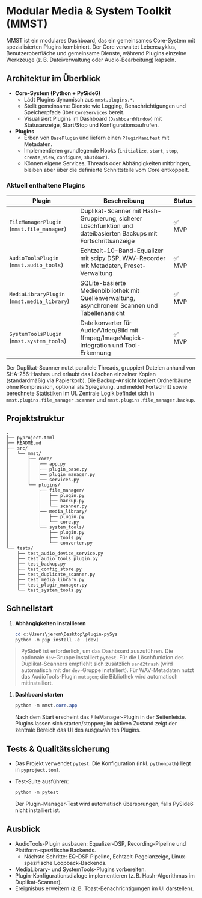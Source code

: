 # Modular Media & System Toolkit (MMST)

MMST ist ein modulares Dashboard, das ein gemeinsames Core-System mit spezialisierten Plugins kombiniert.
Der Core verwaltet Lebenszyklus, Benutzeroberfläche und gemeinsame Dienste, während Plugins einzelne Werkzeuge
(z. B. Dateiverwaltung oder Audio-Bearbeitung) kapseln.

## Architektur im Überblick

- **Core-System (Python + PySide6)**
  - Lädt Plugins dynamisch aus `mmst.plugins.*`.
  - Stellt gemeinsame Dienste wie Logging, Benachrichtigungen und Speicherpfade über `CoreServices` bereit.
  - Visualisiert Plugins im Dashboard (`DashboardWindow`) mit Statusanzeige, Start/Stop und Konfigurationsaufrufen.
- **Plugins**
  - Erben von `BasePlugin` und liefern einen `PluginManifest` mit Metadaten.
  - Implementieren grundlegende Hooks (`initialize`, `start`, `stop`, `create_view`, `configure`, `shutdown`).
  - Können eigene Services, Threads oder Abhängigkeiten mitbringen, bleiben aber über die definierte Schnittstelle
    vom Core entkoppelt.

### Aktuell enthaltene Plugins

| Plugin | Beschreibung | Status |
| ------ | ------------- | ------ |
| `FileManagerPlugin` (`mmst.file_manager`) | Duplikat-Scanner mit Hash-Gruppierung, sicherer Löschfunktion und dateibasierten Backups mit Fortschrittsanzeige | ✅ MVP |
| `AudioToolsPlugin` (`mmst.audio_tools`) | Echtzeit-10-Band-Equalizer mit scipy DSP, WAV-Recorder mit Metadaten, Preset-Verwaltung | ✅ MVP |
| `MediaLibraryPlugin` (`mmst.media_library`) | SQLite-basierte Medienbibliothek mit Quellenverwaltung, asynchronem Scannen und Tabellenansicht | ✅ MVP |
| `SystemToolsPlugin` (`mmst.system_tools`) | Dateikonverter für Audio/Video/Bild mit ffmpeg/ImageMagick-Integration und Tool-Erkennung | ✅ MVP |

Der Duplikat-Scanner nutzt parallele Threads, gruppiert Dateien anhand von SHA-256-Hashes und erlaubt das Löschen
einzelner Kopien (standardmäßig via Papierkorb). Die Backup-Ansicht kopiert Ordnerbäume ohne Kompression, optional
als Spiegelung, und meldet Fortschritt sowie berechnete Statistiken im UI. Zentrale Logik befindet sich in
`mmst.plugins.file_manager.scanner` und `mmst.plugins.file_manager.backup`.

## Projektstruktur

```text
.
├── pyproject.toml
├── README.md
├── src/
│   └── mmst/
│       ├── core/
│       │   ├── app.py
│       │   ├── plugin_base.py
│       │   ├── plugin_manager.py
│       │   └── services.py
│       └── plugins/
│           ├── file_manager/
│           │   ├── plugin.py
│           │   ├── backup.py
│           │   └── scanner.py
│           ├── media_library/
│           │   ├── plugin.py
│           │   └── core.py
│           └── system_tools/
│               ├── plugin.py
│               ├── tools.py
│               └── converter.py
└── tests/
    ├── test_audio_device_service.py
    ├── test_audio_tools_plugin.py
    ├── test_backup.py
    ├── test_config_store.py
    ├── test_duplicate_scanner.py
    ├── test_media_library.py
    ├── test_plugin_manager.py
    └── test_system_tools.py
```

## Schnellstart

1. **Abhängigkeiten installieren**

   ```powershell
   cd c:\Users\jerom\Desktop\plugin-pySys
   python -m pip install -e .[dev]
   ```

  > PySide6 ist erforderlich, um das Dashboard auszuführen. Die optionale `dev`-Gruppe installiert `pytest`. Für die
  > Löschfunktion des Duplikat-Scanners empfiehlt sich zusätzlich `send2trash` (wird automatisch mit der `dev`-Gruppe
  > installiert). Für WAV-Metadaten nutzt das AudioTools-Plugin `mutagen`; die Bibliothek wird automatisch mitinstalliert.

1. **Dashboard starten**

   ```powershell
   python -m mmst.core.app
   ```

   Nach dem Start erscheint das FileManager-Plugin in der Seitenleiste. Plugins lassen sich starten/stoppen; im aktiven Zustand
   zeigt der zentrale Bereich das UI des ausgewählten Plugins.

## Tests & Qualitätssicherung

- Das Projekt verwendet `pytest`. Die Konfiguration (inkl. `pythonpath`) liegt in `pyproject.toml`.
- Test-Suite ausführen:

  ```powershell
  python -m pytest
  ```

  Der Plugin-Manager-Test wird automatisch übersprungen, falls PySide6 nicht installiert ist.

## Ausblick

- AudioTools-Plugin ausbauen: Equalizer-DSP, Recording-Pipeline und Plattform-spezifische Backends.
  - Nächste Schritte: EQ-DSP Pipeline, Echtzeit-Pegelanzeige, Linux-spezifische Loopback-Backends.
- MediaLibrary- und SystemTools-Plugins vorbereiten.
- Plugin-Konfigurationsdialoge implementieren (z. B. Hash-Algorithmus im Duplikat-Scanner).
- Ereignisbus erweitern (z. B. Toast-Benachrichtigungen im UI darstellen).
